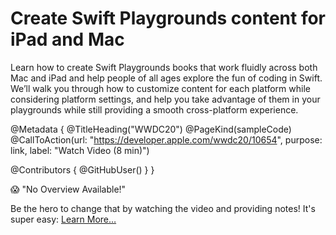 # Create Swift Playgrounds content for iPad and Mac

Learn how to create Swift Playgrounds books that work fluidly across both Mac and iPad and help people of all ages explore the fun of coding in Swift. We’ll walk you through how to customize content for each platform while considering platform settings, and help you take advantage of them in your playgrounds while still providing a smooth cross-platform experience.

@Metadata {
   @TitleHeading("WWDC20")
   @PageKind(sampleCode)
   @CallToAction(url: "https://developer.apple.com/wwdc20/10654", purpose: link, label: "Watch Video (8 min)")

   @Contributors {
      @GitHubUser(<replace this with your GitHub handle>)
   }
}

😱 "No Overview Available!"

Be the hero to change that by watching the video and providing notes! It's super easy:
 [Learn More…](https://wwdcnotes.github.io/WWDCNotes/documentation/wwdcnotes/contributing)
